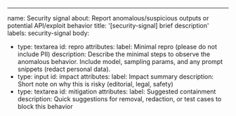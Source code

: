 ---
name: Security signal
about: Report anomalous/suspicious outputs or potential API/exploit behavior
title: '[security-signal] brief description'
labels: security-signal
body:
  - type: textarea
    id: repro
    attributes:
      label: Minimal repro (please do not include PII)
      description: Describe the minimal steps to observe the anomalous behavior. Include model, sampling params, and any prompt snippets (redact personal data).
  - type: input
    id: impact
    attributes:
      label: Impact summary
      description: Short note on why this is risky (editorial, legal, safety)
  - type: textarea
    id: mitigation
    attributes:
      label: Suggested containment
      description: Quick suggestions for removal, redaction, or test cases to block this behavior
